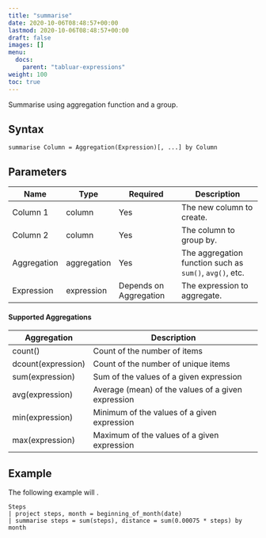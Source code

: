 ```yaml
---
title: "summarise"
date: 2020-10-06T08:48:57+00:00
lastmod: 2020-10-06T08:48:57+00:00
draft: false
images: []
menu:
  docs:
    parent: "tabluar-expressions"
weight: 100
toc: true
---
```


Summarise using aggregation function and a group.

## Syntax

```
summarise Column = Aggregation(Expression)[, ...] by Column
```

## Parameters

| Name | Type | Required | Description |
| --- | --- | --- | --- |
| Column 1 | column | Yes | The new column to create. |
| Column 2 | column | Yes | The column to group by. |
| Aggregation | aggregation | Yes | The aggregation function such as `sum()`, `avg()`, etc. |
| Expression | expression | Depends on Aggregation | The expression to aggregate. |

#### Supported Aggregations 

| Aggregation | Description |
| --- | --- |
| count() | Count of the number of items |
| dcount(expression) | Count of the number of unique items |
| sum(expression) | Sum of the values of a given expression |
| avg(expression) | Average (mean) of the values of a given expression |
| min(expression) | Minimum of the values of a given expression |
| max(expression) | Maximum of the values of a given expression |


## Example

The following example will .

```
Steps
| project steps, month = beginning_of_month(date)
| summarise steps = sum(steps), distance = sum(0.00075 * steps) by month
```
